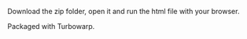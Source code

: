 Download the zip folder, open it and run the html file with your browser.

Packaged with Turbowarp.
